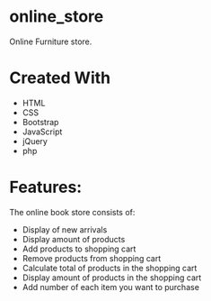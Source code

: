 # online_store
Online Furniture store.


# Created With

- HTML
- CSS
- Bootstrap
- JavaScript
- jQuery
- php 

# Features:

The online book store consists of:

* Display of new arrivals
* Display amount of products
* Add products to shopping cart
* Remove products from shopping cart
* Calculate total of products in the shopping cart
* Display amount of products in the shopping cart
* Add number of each item you  want to purchase


